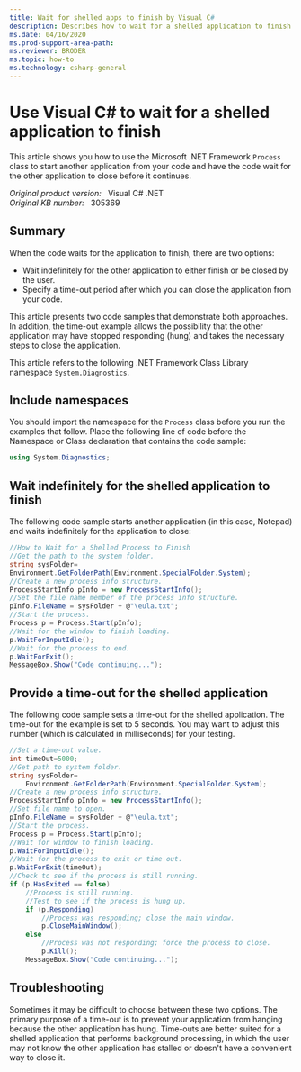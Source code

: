 ```yaml
---
title: Wait for shelled apps to finish by Visual C#
description: Describes how to wait for a shelled application to finish by using Visual C#. Also provides a code sample to illustrate how to do this task.
ms.date: 04/16/2020
ms.prod-support-area-path: 
ms.reviewer: BRODER
ms.topic: how-to
ms.technology: csharp-general
---
```

# Use Visual C# to wait for a shelled application to finish

This article shows you how to use the Microsoft .NET Framework `Process` class to start another application from your code and have the code wait for the other application to close before it continues.

_Original product version:_ &nbsp; Visual C# .NET  
_Original KB number:_ &nbsp; 305369

## Summary

When the code waits for the application to finish, there are two options:

- Wait indefinitely for the other application to either finish or be closed by the user.
- Specify a time-out period after which you can close the application from your code.

This article presents two code samples that demonstrate both approaches. In addition, the time-out example allows the possibility that the other application may have stopped responding (hung) and takes the necessary steps to close the application.

This article refers to the following .NET Framework Class Library namespace `System.Diagnostics`.

## Include namespaces

You should import the namespace for the `Process` class before you run the examples that follow. Place the following line of code before the Namespace or Class declaration that contains the code sample:

```csharp
using System.Diagnostics;
```

## Wait indefinitely for the shelled application to finish

The following code sample starts another application (in this case, Notepad) and waits indefinitely for the application to close:

```csharp
//How to Wait for a Shelled Process to Finish
//Get the path to the system folder.
string sysFolder=
Environment.GetFolderPath(Environment.SpecialFolder.System);
//Create a new process info structure.
ProcessStartInfo pInfo = new ProcessStartInfo();
//Set the file name member of the process info structure.
pInfo.FileName = sysFolder + @"\eula.txt";
//Start the process.
Process p = Process.Start(pInfo);
//Wait for the window to finish loading.
p.WaitForInputIdle();
//Wait for the process to end.
p.WaitForExit();
MessageBox.Show("Code continuing...");
```

## Provide a time-out for the shelled application

The following code sample sets a time-out for the shelled application. The time-out for the example is set to 5 seconds. You may want to adjust this number (which is calculated in milliseconds) for your testing.

```csharp
//Set a time-out value.
int timeOut=5000;
//Get path to system folder.
string sysFolder=
    Environment.GetFolderPath(Environment.SpecialFolder.System);
//Create a new process info structure.
ProcessStartInfo pInfo = new ProcessStartInfo();
//Set file name to open.
pInfo.FileName = sysFolder + @"\eula.txt";
//Start the process.
Process p = Process.Start(pInfo);
//Wait for window to finish loading.
p.WaitForInputIdle();
//Wait for the process to exit or time out.
p.WaitForExit(timeOut);
//Check to see if the process is still running.
if (p.HasExited == false)
    //Process is still running.
    //Test to see if the process is hung up.
    if (p.Responding)
        //Process was responding; close the main window.
        p.CloseMainWindow();
    else
        //Process was not responding; force the process to close.
        p.Kill();
    MessageBox.Show("Code continuing...");
```

## Troubleshooting

Sometimes it may be difficult to choose between these two options. The primary purpose of a time-out is to prevent your application from hanging because the other application has hung. Time-outs are better suited for a shelled application that performs background processing, in which the user may not know the other application has stalled or doesn't have a convenient way to close it.
